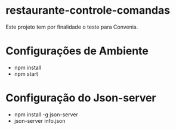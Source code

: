 # restaurante-controle-comandas

Este projeto tem por finalidade o teste para Convenia.

# Configurações de Ambiente

- npm install
- npm start

# Configuração do Json-server

- npm install -g json-server
- json-server info.json
